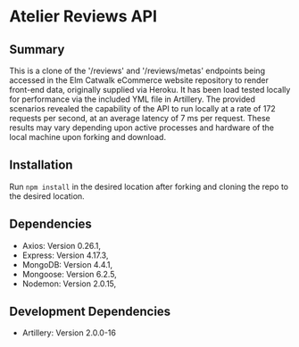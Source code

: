 # Atelier Reviews API

## Summary

This is a clone of the '/reviews' and '/reviews/metas' endpoints being accessed in the Elm Catwalk eCommerce website repository to render front-end data, originally supplied via Heroku.  It has been load tested locally for performance via the included YML file in Artillery.  The provided scenarios revealed the capability of the API to run locally at a rate of 172 requests per second, at an average latency of 7 ms per request.  These results may vary depending upon active processes and hardware of the local machine upon forking and download.

## Installation

Run ```npm install``` in the desired location after forking and cloning the repo to the desired location.

## Dependencies
  - Axios: Version 0.26.1,
  - Express: Version 4.17.3,
  - MongoDB: Version 4.4.1,
  - Mongoose: Version 6.2.5,
  - Nodemon: Version 2.0.15,

## Development Dependencies
  - Artillery: Version 2.0.0-16
